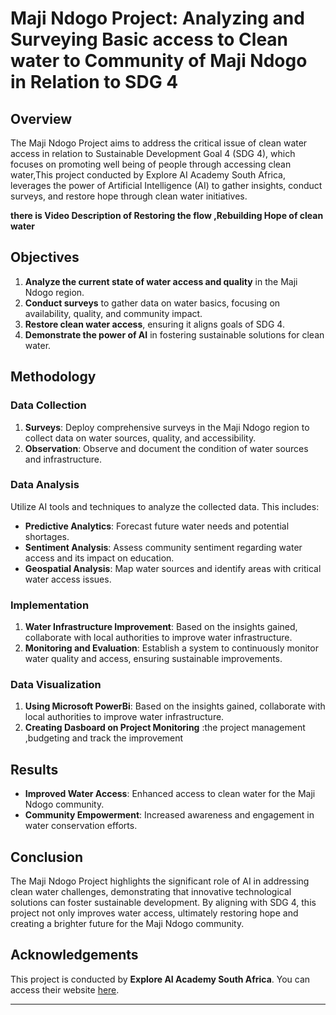 # Maji Ndogo Project: Analyzing and Surveying Basic access to Clean water to Community of Maji Ndogo in Relation to SDG 4

## Overview

The Maji Ndogo Project aims to address the critical issue of clean water access in relation to Sustainable Development Goal 4 (SDG 4), which focuses on  promoting  well being of people through accessing clean water,This project conducted by Explore AI Academy South Africa, leverages the power of Artificial Intelligence (AI) to gather insights, conduct surveys, and restore hope through clean water initiatives.

**there is Video Description  of Restoring the flow ,Rebuilding Hope of clean water**

## Objectives

1. **Analyze the current state of water access and quality** in the Maji Ndogo region.
2. **Conduct surveys** to gather data on water basics, focusing on availability, quality, and community impact.
3. **Restore clean water access**, ensuring it aligns goals of SDG 4.
4. **Demonstrate the power of AI** in fostering sustainable solutions for clean water.


## Methodology

### Data Collection

1. **Surveys**: Deploy comprehensive surveys in the Maji Ndogo region to collect data on water sources, quality, and accessibility.
2. **Observation**: Observe and document the condition of water sources and infrastructure.

### Data Analysis

Utilize AI tools and techniques to analyze the collected data. This includes:
- **Predictive Analytics**: Forecast future water needs and potential shortages.
- **Sentiment Analysis**: Assess community sentiment regarding water access and its impact on education.
- **Geospatial Analysis**: Map water sources and identify areas with critical water access issues.

### Implementation

1. **Water Infrastructure Improvement**: Based on the insights gained, collaborate with local authorities to improve water infrastructure.
2. **Monitoring and Evaluation**: Establish a system to continuously monitor water quality and access, ensuring sustainable improvements.

### Data Visualization 
1. **Using Microsoft PowerBi**: Based on the insights gained, collaborate with local authorities to improve water infrastructure.
2. **Creating Dasboard on Project Monitoring** :the project management ,budgeting and track the improvement 

## Results

- **Improved Water Access**: Enhanced access to clean water for the Maji Ndogo community.
- **Community Empowerment**: Increased awareness and engagement in water conservation efforts.

## Conclusion

The Maji Ndogo Project highlights the significant role of AI in addressing clean water challenges, demonstrating that innovative technological solutions can foster sustainable development. By aligning with SDG 4, this project not only improves water access, ultimately restoring hope and creating a brighter future for the Maji Ndogo community.

## Acknowledgements

This project is conducted by **Explore AI Academy South Africa**. You can access their website [here](https://www.explore.ai/).

---
